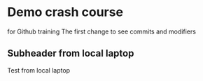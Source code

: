 # Demo crash course
for Github training
The first change to see commits and modifiers
## Subheader from local laptop
Test from local laptop